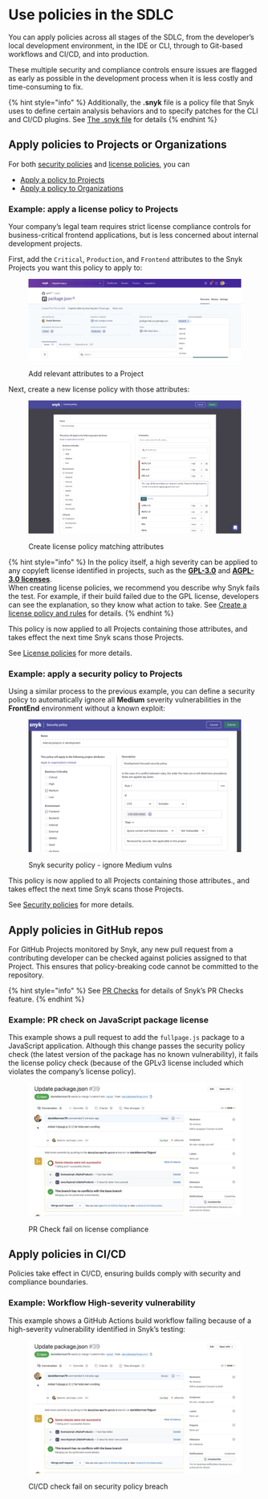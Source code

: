 # Use policies in the SDLC

You can apply policies across all stages of the SDLC, from the developer’s local development environment, in the IDE or CLI, through to Git-based workflows and CI/CD, and into production.

These multiple security and compliance controls ensure issues are flagged as early as possible in the development process when it is less costly and time-consuming to fix.

{% hint style="info" %}
Additionally, the **.snyk** file is a policy file that Snyk uses to define certain analysis behaviors and to specify patches for the CLI and CI/CD plugins. See [The .snyk file](../../snyk-cli/test-for-vulnerabilities/the-.snyk-file.md) for details
{% endhint %}

## Apply policies to Projects or Organizations

For both [security policies](security-policies/) and [license policies](license-policies/), you can&#x20;

* [Apply a policy to Projects](apply-a-policy-to-projects.md)
* [Apply a policy to Organizations](apply-a-policy-to-organizations.md)

### Example: apply a license policy to Projects

Your company’s legal team requires strict license compliance controls for business-critical frontend applications, but is less concerned about internal development projects.

First, add the `Critical`, `Production`, and `Frontend` attributes to the Snyk Projects you want this policy to apply to:

<figure><img src="../../.gitbook/assets/image (81).png" alt="Add relevant attributes to a Project"><figcaption><p>Add relevant attributes to a Project</p></figcaption></figure>

Next, create a new license policy with those attributes:

<figure><img src="../../.gitbook/assets/image (75).png" alt="Create license policy matching attributes"><figcaption><p>Create license policy matching attributes</p></figcaption></figure>

{% hint style="info" %}
In the policy itself, a high severity can be applied to any copyleft license identified in projects, such as the [**GPL-3.0**](https://snyk.io/learn/what-is-gpl-license-gplv3-explained/) and [**AGPL-3.0 licenses**](https://snyk.io/learn/agpl-license/). \
When creating license policies, we recommend you describe why Snyk fails the test. For example, if their build failed due to the GPL license, developers can see the explanation, so they know what action to take. See [Create a license policy and rules](license-policies/create-a-license-policy-and-rules.md) for details.
{% endhint %}

This policy is now applied to all Projects containing those attributes, and takes effect the next time Snyk scans those Projects.

See [License policies](license-policies/) for more details.

### Example: apply a **security policy to Projects**

Using a similar process to the previous example, you can define a security policy to automatically ignore all **Medium** severity vulnerabilities in the **FrontEnd** environment without a known exploit:

<figure><img src="../../.gitbook/assets/image (77).png" alt="Snyk security policy - ignore Medium vulns"><figcaption><p>Snyk security policy - ignore Medium vulns</p></figcaption></figure>

This policy is now applied to all Projects containing those attributes., and takes effect the next time Snyk scans those Projects.

See [Security policies](security-policies/) for more details.

## Apply policies in GitHub repos

For GitHub Projects monitored by Snyk, any new pull request from a contributing developer can be checked against policies assigned to that Project. This ensures that policy-breaking code cannot be committed to the repository.

{% hint style="info" %}
See [PR Checks](../../scan-application-code/run-pr-checks/) for details of Snyk’s PR Checks feature.
{% endhint %}

### Example: PR check on JavaScript package license

This example shows a pull request to add the `fullpage.js` package to a JavaScript application. Although this change passes the security policy check (the latest version of the package has no known vulnerability), it fails the license policy check (because of the GPLv3 license included which violates the company’s license policy).

<figure><img src="../../.gitbook/assets/image (424).png" alt="PR Check fail on license compliance"><figcaption><p>PR Check fail on license compliance</p></figcaption></figure>

## Apply policies in CI/CD

Policies take effect in CI/CD, ensuring builds comply with security and compliance boundaries.

### Example: Workflow High-severity vulnerability

This example shows a GitHub Actions build workflow failing because of a high-severity vulnerability identified in Snyk’s testing:

<figure><img src="../../.gitbook/assets/image (86).png" alt="CI/CD check fail on security policy breach"><figcaption><p>CI/CD check fail on security policy breach</p></figcaption></figure>
